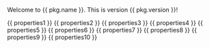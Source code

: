 Welcome to {{ pkg.name }}. This is version {{ pkg.version }}!

{{ properties1 }}
{{ properties2 }}
{{ properties3 }}
{{ properties4 }}
{{ properties5 }}
{{ properties6 }}
{{ properties7 }}
{{ properties8 }}
{{ properties9 }}
{{ properties10 }}
